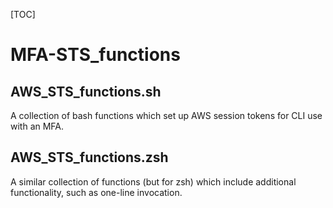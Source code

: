 [TOC]

MFA-STS_functions
===========

AWS_STS_functions.sh
----------------------
A collection of bash functions which set up AWS session tokens for CLI use with an MFA.

AWS_STS_functions.zsh
---------------------
A similar collection of functions (but for zsh) which include additional functionality, such as one-line invocation. 


